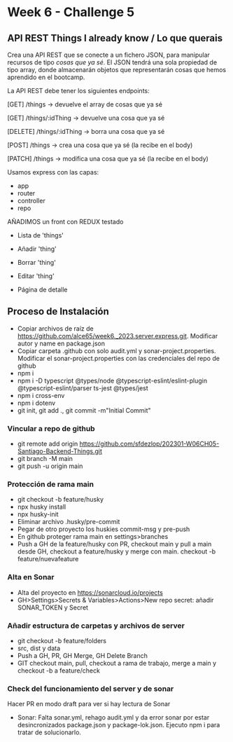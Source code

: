 # Week 6 - Challenge 5

## API REST Things I already know / Lo que querais

Crea una API REST que se conecte a un fichero JSON, para manipular recursos de tipo _cosas que ya sé_. El JSON tendrá una sola propiedad de tipo array, donde almacenarán objetos que representarán cosas que hemos aprendido en el bootcamp.

La API REST debe tener los siguientes endpoints:

[GET] /things -> devuelve el array de cosas que ya sé

[GET] /things/:idThing -> devuelve una cosa que ya sé

[DELETE] /things/:idThing -> borra una cosa que ya sé

[POST] /things -> crea una cosa que ya sé (la recibe en el body)

[PATCH] /things -> modifica una cosa que ya sé (la recibe en el body)

Usamos express con las capas:

- app
- router
- controller
- repo

AÑADIMOS un front con REDUX testado

- Lista de 'things'
- Añadir 'thing'
- Borrar 'thing'
- Editar 'thing'

- Página de detalle

## Proceso de Instalación

- Copiar archivos de raíz de https://github.com/alce65/week6._2023.server.express.git. Modificar autor y name en package.json
- Copiar carpeta .github con solo audit.yml y sonar-project.properties. Modificar el sonar-project.properties con las credenciales del repo de github
- npm i
- npm i -D typescript @types/node @typescript-eslint/eslint-plugin @typescript-eslint/parser ts-jest @types/jest
- npm i cross-env
- npm i dotenv
- git init, git add ., git commit -m"Initial Commit"

### Vincular a repo de github

- git remote add origin https://github.com/sfdezlop/202301-W06CH05-Santiago-Backend-Things.git
- git branch -M main
- git push -u origin main

### Protección de rama main

- git checkout -b feature/husky
- npx husky install
- npx husky-init
- Eliminar archivo .husky/pre-commit
- Pegar de otro proyecto los huskies commit-msg y pre-push
- En github proteger rama main en settings>branches
- Push a GH de la feature/husky con PR, checkout main y pull a main desde GH, checkout a feature/husky y merge con main. checkout -b feature/nuevafeature

### Alta en Sonar

- Alta del proyecto en https://sonarcloud.io/projects
- GH>Settings>Secrets & Variables>Actions>New repo secret: añadir SONAR_TOKEN y Secret

### Añadir estructura de carpetas y archivos de server

- git checkout -b feature/folders
- src, dist y data
- Push a GH, PR, GH Merge, GH Delete Branch
- GIT checkout main, pull, checkout a rama de trabajo, merge a main y checkout -b a feature/check

### Check del funcionamiento del server y de sonar

Hacer PR en modo draft para ver si hay lectura de Sonar

- Sonar: Falta sonar.yml, rehago audit.yml y da error sonar por estar desincronizados package.json y package-lok.json. Ejecuto npm i para tratar de solucionarlo.
